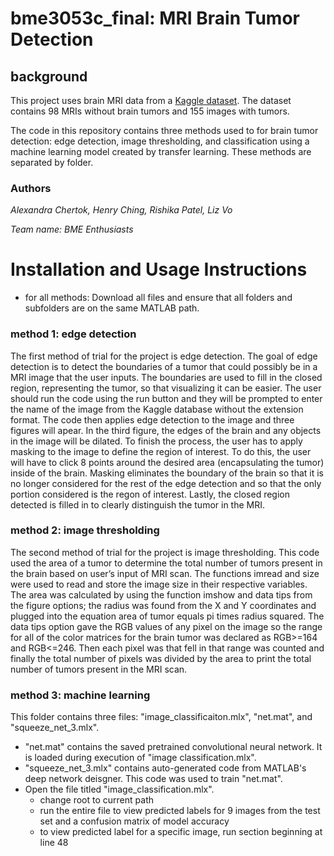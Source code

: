 # bme3053c_final: MRI Brain Tumor Detection 

## background
This project uses brain MRI data from a [Kaggle dataset](https://www.kaggle.com/datasets/navoneel/brain-mri-images-for-brain-tumor-detection). The dataset contains 98 MRIs without brain tumors and 155 images with tumors. 

The code in this repository contains three methods used to for brain tumor detection: edge detection, image thresholding, and classification using a machine learning model created by transfer learning. These methods are separated by folder.

### Authors
*Alexandra Chertok, Henry Ching, Rishika Patel, Liz Vo*

*Team name: BME Enthusiasts*

# Installation and Usage Instructions
* for all methods: Download all files and ensure that all folders and subfolders are on the same MATLAB path.

### method 1: edge detection
The first method of trial for the project is edge detection. The goal of edge detection is to detect the boundaries of a tumor that could possibly be in a MRI image that the user inputs. The boundaries are used to fill in the closed region, representing the tumor, so that visualizing it can be easier.
The user should run the code using the run button and they will be prompted to enter the name of the image from the Kaggle database without the extension format. The code then applies edge detection to the image and three figures will apear. In the third figure, the edges of the brain and any objects in the image will be dilated. To finish the process, the user has to apply masking to the image to define the region of interest. To do this, the user will have to click 8 points around the desired area (encapsulating the tumor) inside of the brain. Masking eliminates the boundary of the brain so that it is no longer considered for the rest of the edge detection and so that the only portion considered is the regon of interest. Lastly, the closed region detected is filled in to clearly distinguish the tumor in the MRI. 

### method 2: image thresholding
The second method of trial for the project is image thresholding. This code used the area of a tumor to determine the total number of tumors present in the brain based on user’s input of MRI scan. The functions imread and size were used to read and store the image size in their respective variables. The area was calculated by using the function imshow and data tips from the figure options; the radius was found from the X and Y coordinates and plugged into the equation area of tumor equals pi times radius squared. The data tips option gave the RGB values of any pixel on the image so the range for all of the color matrices for the brain tumor was declared as RGB>=164 and RGB<=246. Then each pixel was that fell in that range was counted and finally the total number of pixels was divided by the area to print the total number of tumors present in the MRI scan.  

### method 3: machine learning

This folder contains three files: "image_classificaiton.mlx", "net.mat", and "squeeze_net_3.mlx".

* "net.mat" contains the saved pretrained convolutional neural network. It is loaded during execution of "image classification.mlx".
* "squeeze_net_3.mlx" contains auto-generated code from MATLAB's deep network deisgner. This code was used to train "net.mat".
* Open the file titled "image_classification.mlx".
    * change root to current path
    * run the entire file to view predicted labels for 9 images from the test set and a confusion matrix of model accuracy
    * to view predicted label for a specific image, run section beginning at line 48
